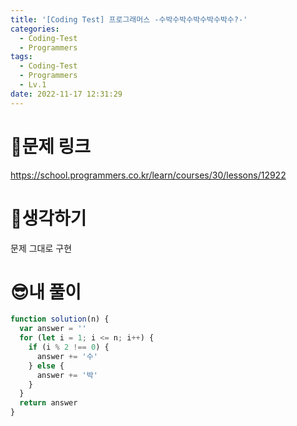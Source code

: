 ```yaml
---
title: '[Coding Test] 프로그래머스 -수박수박수박수박수박수?-'
categories:
  - Coding-Test
  - Programmers
tags:
  - Coding-Test
  - Programmers
  - Lv.1
date: 2022-11-17 12:31:29
---
```

# 📃문제 링크
https://school.programmers.co.kr/learn/courses/30/lessons/12922

# 🤨생각하기
문제 그대로 구현

# 😎내 풀이
```js
function solution(n) {
  var answer = ''
  for (let i = 1; i <= n; i++) {
    if (i % 2 !== 0) {
      answer += '수'
    } else {
      answer += '박'
    }
  }
  return answer
}
```